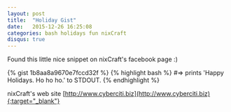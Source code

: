 ```yaml
---
layout: post
title:  "Holiday Gist"
date:   2015-12-26 16:25:08
categories: bash holidays fun nixCraft
disqus: true
---
```


Found this little nice snippet on nixCraft's facebook page :)

{% gist 1b8aa8a9670e7fccd32f %}
{% highlight bash %}
#=> prints 'Happy Holidays. Ho ho ho.' to STDOUT.
{% endhighlight %}

nixCraft's web site [http://www.cyberciti.biz](http://www.cyberciti.biz){:target="_blank"}
